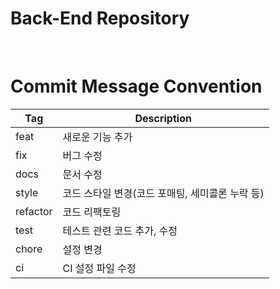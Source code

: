 # Back-End Repository
<br>

# Commit Message Convention
|Tag|Description|
|---|---|
|feat|새로운 기능 추가|
|fix|버그 수정|
|docs|문서 수정|
|style|코드 스타일 변경(코드 포매팅, 세미콜론 누락 등)|
|refactor|코드 리팩토링|
|test|테스트 관련 코드 추가, 수정|
|chore|설정 변경|
|ci|CI 설정 파일 수정|

